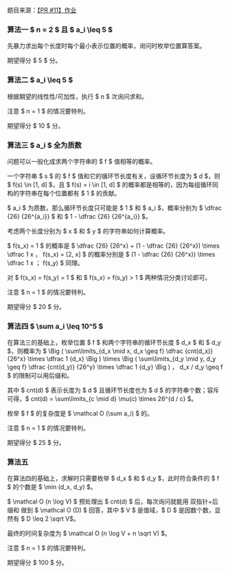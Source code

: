 题目来源：[【PR #11】作业](https://pjudge.ac/contest/1289/problem/21778)  

### 算法一 $ n = 2 $ 且 $ a_i \leq 5 $

先暴力求出每个长度时每个最小表示位置的概率，询问时枚举位置算答案。  

期望得分 $ 5 $ 分。  

### 算法二 $ a_i \leq 5 $

根据期望的线性性/可加性，执行 $ n $ 次询问求和。  

注意 $ n = 1 $ 的情况要特判。  

期望得分 $ 10 $ 分。  

### 算法三 $ a_i $ 全为质数

问题可以一般化成求两个字符串的 $ f $ 值相等的概率。  

一个字符串 $ s $ 的 $ f $ 值和它的循环节长度有关，设循环节长度为 $ d $，则 $ f(s) \in [1, d] $，且 $ f(s) = i \in [1, d] $ 的概率都是相等的，因为每组循环同构的字符串在每个位置都有 $ 1 $ 的贡献。  

$ a_i $ 为质数，那么循环节长度只可能是 $ 1 $ 和 $ a_i $，概率分别为 $ \dfrac {26} {26^{a_i}} $ 和 $ 1 - \dfrac {26} {26^{a_i}} $。  

考虑两个长度分别为 $ x $ 和 $ y $ 的字符串如何计算概率。  

$ f(s_x) = 1 $ 的概率是 $ \dfrac {26} {26^x} + (1 - \dfrac {26} {26^x}) \times \dfrac 1 x $，$ f(s_x) = [2, x] $ 的概率分别是 $ (1 - \dfrac {26} {26^x}) \times \dfrac 1 x $；$ f(s_y) $ 同理。  

对 $ f(s_x) = f(s_y) = 1 $ 和 $ f(s_x) = f(s_y) > 1 $ 两种情况分类讨论即可。  

注意 $ n = 1 $ 的情况要特判。  

期望得分 $ 20 $ 分。  

### 算法四 $ \sum a_i \leq 10^5 $

在算法三的基础上，枚举位置 $ f $ 和两个字符串的循环节长度 $ d_x $ 和 $ d_y $，则概率为 $ \Big ( \sum\limits_{d_x \mid x, d_x \geq f} \dfrac {cnt(d_x)} {26^x} \times \dfrac 1 {d_x} \Big ) \times \Big ( \sum\limits_{d_y \mid y, d_y \geq f} \dfrac {cnt(d_y)} {26^y} \times \dfrac 1 {d_y} \Big ) $，$ d_x / d_y \geq f $ 的限制可以用后缀和。  

其中 $ cnt(d) $ 表示长度为 $ d $ 且循环节长度也为 $ d $ 的字符串个数；容斥可得，$ cnt(d) = \sum\limits_{c \mid d} \mu(c) \times 26^{d / c} $。  

枚举 $ f $ 的复杂度是 $ \mathcal O (\sum a_i) $ 的。  

注意 $ n = 1 $ 的情况要特判。  

期望得分 $ 25 $ 分。  

### 算法五

在算法四的基础上，求解时只需要枚举 $ d_x $ 和 $ d_y $，此时符合条件的 $ f $ 的个数是 $ \min (d_x, d_y) $。  

$ \mathcal O (n \log V) $ 预处理出 $ cnt(d) $ 后，每次询问就能用 双指针+后缀和 做到 $ \mathcal O (D) $ 回答，其中 $ V $ 是值域，$ D $ 是因数个数，显然有 $ D \leq 2 \sqrt V$。  

最终的时间复杂度为 $ \mathcal O (n \log V + n \sqrt V) $。  

注意 $ n = 1 $ 的情况要特判。  

期望得分 $ 100 $ 分。  
